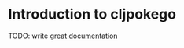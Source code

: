 # Introduction to cljpokego

TODO: write [great documentation](http://jacobian.org/writing/what-to-write/)
